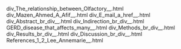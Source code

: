 div_The_relationship_between_Olfactory__.html
div_Mazen_Ahmed_A_Afif__.html
div_E_mail_a_href__.html
div_Abstract_br_div__.html
div_Indirection_br_div__.html
GERD_disease_that_affects_many__.html
div_Methods_br_div__.html
div_Results_br_div__.html
div_Discussion_br_div__.html
References_1_2_Lee_Annemarie__.html